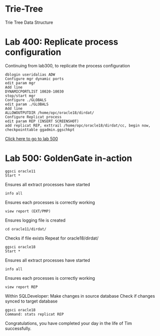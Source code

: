 # Trie-Tree
Trie Tree Data Structure

# Lab 400: Replicate process configuration

Continuing from lab300, to replicate the process configuration

```
dblogin useridalias ADW
Configure mgr dynamic ports
edit param mgr
Add line
DYNAMICPORTLIST 10020-10030
stop/start mgr
Configure ./GLOBALS
edit param ./GLOBALS
Add line
ALLOWOUTPUTDIR /home/opc/oracle18/dirdat/
Configure Replicat process
edit param REP (INSERT SCREENSHOT)
add replicat REP, exttrail /home/opc/oracle18/dirdat/cc, begin now, checkpointtable ggadmin.ggschkpt
```

[Click here to go to lab 500](https://github.com/GaryHostt/GoldenGate2ADB/blob/master/Lab500.md)

# Lab 500: GoldenGate in-action
```
ggsci oracle11
Start *
```
Ensures all extract processes have started
```
info all
```
Ensures each processes is correctly working
```
view report (EXT/PMP)
```
Ensures logging file is created
```
cd oracle11/dirdat/
```
Checks if file exists
Repeat for oracle18/dirdat/
```
ggsci oracle18
Start *
```
Ensures all extract processes have started
```
info all
```
Ensures each processes is correctly working
```
view report REP
```
Within SQLDeveloper:
Make changes in source database
Check if changes synced to target database
```
ggsci oracle18
Command: stats replicat REP
```

Congratulations, you have completed your day in the life of Tim successfully. 

